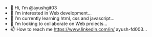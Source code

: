 - 👋 Hi, I’m @ayushgit03
- 👀 I’m interested in Web development...
- 🌱 I’m currently learning html, css and javascript...
- 💞️ I’m looking to collaborate on Web proiects...
- 📫 How to reach me https://www.linkedin.com/in/
ayush-fd003...

<!---
ayushgit03/ayushgit03 is a ✨ special ✨ repository because its `README.md` (this file) appears on your GitHub profile.
You can click the Preview link to take a look at your changes.
--->
